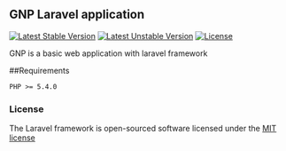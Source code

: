 ## GNP Laravel application

[![Latest Stable Version](https://poser.pugx.org/laravel/framework/v/stable.svg)](https://packagist.org/packages/laravel/framework)
[![Latest Unstable Version](https://poser.pugx.org/laravel/framework/v/unstable.svg)](https://packagist.org/packages/laravel/framework)
[![License](https://poser.pugx.org/laravel/framework/license.svg)](https://packagist.org/packages/laravel/framework)

GNP is a basic web application with laravel framework

##Requirements

	PHP >= 5.4.0

### License

The Laravel framework is open-sourced software licensed under the [MIT license](http://opensource.org/licenses/MIT)
